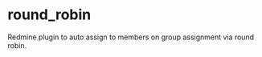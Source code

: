 round_robin
===========

Redmine plugin to auto assign to members on group assignment via round robin.